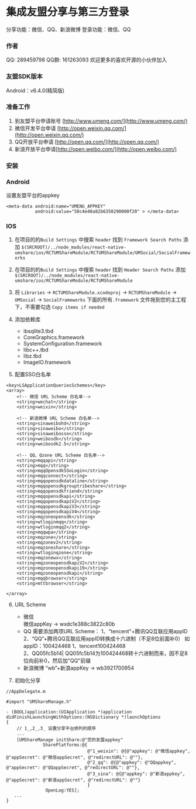 # 集成友盟分享与第三方登录

分享功能：微信、QQ、新浪微博
登录功能：微信、QQ

### 作者

QQ: 289459798
QQ群: 161263093
欢迎更多的喜欢开源的小伙伴加入

### 友盟SDK版本

Android：v6.4.0(精简版)

### 准备工作

1. 到友盟平台申请账号 [http://www.umeng.com/](http://www.umeng.com/)
2. 微信开发平台申请 [http://open.weixin.qq.com/](http://open.weixin.qq.com/)
3. QQ开放平台申请 [http://open.qq.com/](http://open.qq.com/)
4. 新浪开放平台申请[http://open.weibo.com/](http://open.weibo.com/)

### 安装

### Android

设置友盟平台的appkey
```
<meta-data android:name="UMENG_APPKEY"
           android:value="58c4e48a82b6350290000f20" > </meta-data>
```
### IOS


1. 在项目的的`Build Settings` 中搜索 `header` 找到 `Framework Search Paths` 添加 `$(SRCROOT)/../node_modules/react-native-umshare/ios/RCTUMShareModule/RCTUMShareModule/UMSocial/SocialFrameworks`

2. 在项目的的`Build Settings` 中搜索 `header` 找到 `Header Search Paths` 添加 `$(SRCROOT)/../node_modules/react-native-umshare/ios/RCTUMShareModule/RCTUMShareModule`

3. 将 `Libraries` -> `RCTUMShareModule.xcodeproj` -> `RCTUMShareModule` -> `UMSocial` -> `SocialFrameworks` 下面的所有`.framework` 文件拖到您的主工程下，不需要勾选 `Copy items if needed`

4. 添加依赖库
	- ibsqlite3.tbd
	- CoreGraphics.framework
	- SystemConfiguration.framework
	- libc++.tbd
	- libz.tbd
	- ImageIO.framework

5. 配置SSO白名单

```
<key>LSApplicationQueriesSchemes</key>
<array>
    <!-- 微信 URL Scheme 白名单-->
    <string>wechat</string>
    <string>weixin</string>

    <!-- 新浪微博 URL Scheme 白名单-->
    <string>sinaweibohd</string>
    <string>sinaweibo</string>
    <string>sinaweibosso</string>
    <string>weibosdk</string>
    <string>weibosdk2.5</string>

    <!-- QQ、Qzone URL Scheme 白名单-->
    <string>mqqapi</string>
    <string>mqq</string>
    <string>mqqOpensdkSSoLogin</string>
    <string>mqqconnect</string>
    <string>mqqopensdkdataline</string>
    <string>mqqopensdkgrouptribeshare</string>
    <string>mqqopensdkfriend</string>
    <string>mqqopensdkapi</string>
    <string>mqqopensdkapiV2</string>
    <string>mqqopensdkapiV3</string>
    <string>mqqopensdkapiV4</string>
    <string>mqzoneopensdk</string>
    <string>wtloginmqq</string>
    <string>wtloginmqq2</string>
    <string>mqqwpa</string>
    <string>mqzone</string>
    <string>mqzonev2</string>
    <string>mqzoneshare</string>
    <string>wtloginqzone</string>
    <string>mqzonewx</string>
    <string>mqzoneopensdkapiV2</string>
    <string>mqzoneopensdkapi19</string>
    <string>mqzoneopensdkapi</string>
    <string>mqqbrowser</string>
    <string>mttbrowser</string>

</array>
```

6. URL Scheme
	- 微信  
		微信appKey -> wxdc1e388c3822c80b
	- QQ
		需要添加两项URL Scheme：
        1、"tencent"+腾讯QQ互联应用appID  
        2、“QQ”+腾讯QQ互联应用appID转换成十六进制（不足8位前面补0）
        如appID：100424468 
        1、tencent100424468  
        2、QQ05fc5b14| QQ05fc5b14为100424468转十六进制而来，因不足8位向前补0，然后加"QQ"前缀
    - 新浪微博
    	“wb”+新浪appKey -> wb3921700954

7. 初始化分享

```
//AppDelegate.m

#import "UMShareManage.h"

- (BOOL)application:(UIApplication *)application 	didFinishLaunchingWithOptions:(NSDictionary *)launchOptions
{
	// 1_,2_,3_ 设置分享平台排列的顺序
    ...
    [UMShareManage initShare:@"您的友盟appkey"
              SharePlatforms:@{
                               @"1_weixin": @{@"appkey": @"微信appkey", @"appSecret": @"微信appSecret", @"redirectURL": @""},
                               @"2_qq": @{@"appkey": @"QQappkey", @"appSecret": @"QQappSecret", @"redirectURL": @""},
                               @"3_sina": @{@"appkey": @"新浪appkey", @"appSecret": @"新浪appSecret", @"redirectURL": @""}
                               }
               OpenLog:YES];
   ...
}
```

